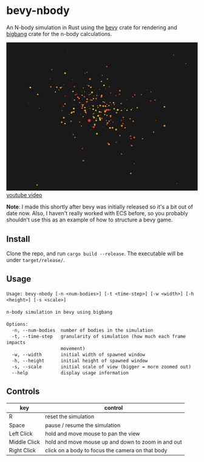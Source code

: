 # bevy-nbody

An N-body simulation in Rust using the [bevy](https://bevyengine.org) crate for rendering and [bigbang](https://docs.rs/bigbang/0.0.9/bigbang/) crate for the n-body calculations.

![screenshot](assets/nbody.png)
[youtube video](https://youtu.be/7_NheElcuu8)

**Note**: I made this shortly after bevy was initially released so it's a bit out of date now. Also, I haven't really worked with ECS before, so you probably shouldn't use this as an example of how to structure a bevy game.

## Install

Clone the repo, and run `cargo build --release`. The executable will be under `target/release/`.

## Usage

```
Usage: bevy-nbody [-n <num-bodies>] [-t <time-step>] [-w <width>] [-h <height>] [-s <scale>]

n-body simulation in bevy using bigbang

Options:
  -n, --num-bodies  number of bodies in the simulation
  -t, --time-step   granularity of simulation (how much each frame impacts
                    movement)
  -w, --width       initial width of spawned window
  -h, --height      initial height of spawned window
  -s, --scale       initial scale of view (bigger = more zoomed out)
  --help            display usage information
```

## Controls

|key | control|
|----|--------|
| R | reset the simulation |
| Space | pause / resume the simulation |
| Left Click | hold and move mouse to pan the view | 
| Middle Click | hold and move mouse up and down to zoom in and out |
| Right Click | click on a body to focus the camera on that body |
